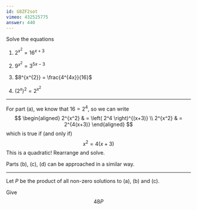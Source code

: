 ```yaml
---
id: G8ZF2sot
vimeo: 432525775
answer: 440
---
```


Solve the equations

 1. $2^{x^{2}} = 16^{x+3}$

 1. $9^{x^{2}} = 3^{5x-3}$

 1. $8^{x^{2}} = \frac{4^{4x}}{16}$

 1. $\left( 2^x \right)^{2} = 2^{x^{2}}$

---

For part (a), we know that $16 = 2^4$, so we can write
$$
\begin{aligned}
2^{x^2} & = \left( 2^4 \right)^{(x+3)} \\
2^{x^2} & = 2^{4(x+3)}
\end{aligned}
$$
which is true if (and only if)
$$
x^2 = 4(x+3)
$$
This is a quadratic! Rearrange and solve.

Parts (b), (c), (d) can be approached in a similar way.

---

Let $P$ be the product of all non-zero solutions to (a), (b) and (c).

Give
$$
48P
$$
